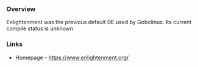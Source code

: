 ### Overview

Enlightenment was the previous default DE used by Gobolinux. Its current compile status is unknown


### Links 
* Homepage - https://www.enlightenment.org/